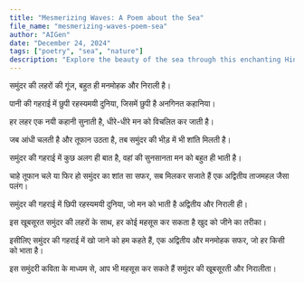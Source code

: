 ```yaml
---
title: "Mesmerizing Waves: A Poem about the Sea"
file_name: "mesmerizing-waves-poem-sea"
author: "AIGen"
date: "December 24, 2024"
tags: ["poetry", "sea", "nature"]
description: "Explore the beauty of the sea through this enchanting Hindi poem."
---
```


समुंदर की लहरों की गूंज,
बहुत ही मनमोहक और निराली है।

पानी की गहराई में छुपी रहस्यमयी दुनिया,
जिसमें छुपी है अनगिनत कहानिया।

हर लहर एक नयी कहानी सुनाती है,
धीरे-धीरे मन को विचलित कर जाती है।

जब आंधी चलती है और तूफान उठता है,
तब समुंदर की भीड़ में भी शांति मिलती है।

समुंदर की गहराई में कुछ अलग ही बात है,
वहां की सुनसानता मन को बहुत ही भाती है।

चाहे तूफान चले या फिर हो समुंदर का शांत सा सफर,
सब मिलकर सजाते हैं एक अद्वितीय ताजमहल जैसा पलंग।

समुंदर की गहराई में छिपी रहस्यमयी दुनिया,
जो मन को भाती है अद्वितीय और निराली ही।

इस खूबसूरत समुंदर की लहरों के साथ,
हर कोई महसूस कर सकता है खुद को जीने का तरीका।

इसीलिए समुंदर की गहराई में खो जाने को हम कहते हैं,
एक अद्वितीय और मनमोहक सफर, जो हर किसी को भाता है।

इस समुंदरी कविता के माध्यम से,
आप भी महसूस कर सकते हैं समुंदर की खूबसूरती और निरालीता।